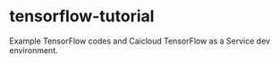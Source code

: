 # tensorflow-tutorial
Example TensorFlow codes and Caicloud TensorFlow as a Service dev environment.
